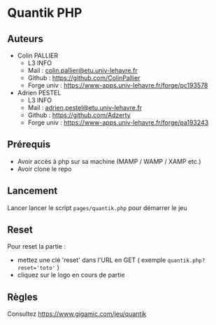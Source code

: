 # Quantik PHP
## Auteurs
- Colin PALLIER 
  - L3 INFO 
  - Mail : colin.pallier@etu.univ-lehavre.fr 
  - Github : https://github.com/ColinPallier
  - Forge univ :  https://www-apps.univ-lehavre.fr/forge/pc193578
- Adrien PESTEL 
  - L3 INFO 
  - Mail : adrien.pestel@etu.univ-lehavre.fr 
  - Github : https://github.com/Adzerty 
  - Forge univ : https://www-apps.univ-lehavre.fr/forge/pa193243

## Prérequis
- Avoir accès à php sur sa machine (MAMP / WAMP / XAMP etc.)
- Avoir clone le repo

## Lancement
Lancer lancer le script `pages/quantik.php` pour démarrer le jeu

## Reset
Pour reset la partie :
- mettez une clé 'reset' dans l'URL en GET ( exemple `quantik.php?reset='toto'` )
- cliquez sur le logo en cours de partie

## Règles 
Consultez https://www.gigamic.com/jeu/quantik
